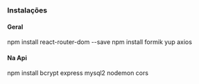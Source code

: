 ### Instalações

#### Geral
npm install react-router-dom --save
npm install formik yup axios

#### Na Api
npm install bcrypt express mysql2 nodemon cors